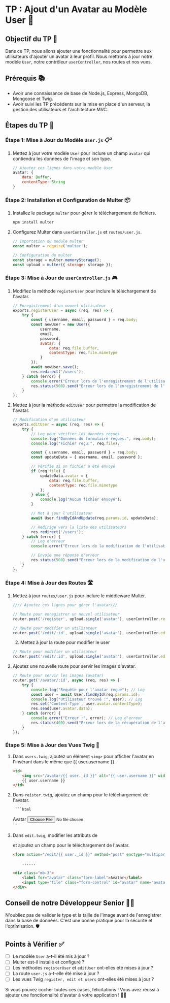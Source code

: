 # TP : Ajout d'un Avatar au Modèle User 📸

## Objectif du TP 🎯

Dans ce TP, nous allons ajouter une fonctionnalité pour permettre aux utilisateurs d'ajouter un avatar à leur profil. Nous mettrons à jour notre modèle `User`, notre contrôleur `userController`, nos routes et nos vues.

## Prérequis 📚

- Avoir une connaissance de base de Node.js, Express, MongoDB, Mongoose et Twig.
- Avoir suivi les TP précédents sur la mise en place d'un serveur, la gestion des utilisateurs et l'architecture MVC.

## Étapes du TP 📝

### Étape 1: Mise à Jour du Modèle `User.js` 📋²

1. Mettez à jour votre modèle `User` pour inclure un champ `avatar` qui contiendra les données de l'image et son type.

    ```javascript
    // Ajoutez ces lignes dans votre modèle User
    avatar: {
        data: Buffer,
        contentType: String
    }
    ```

### Étape 2: Installation et Configuration de Multer 📦

1. Installez le package `multer` pour gérer le téléchargement de fichiers.

    ```bash
    npm install multer
    ```

2. Configurez Multer dans `userController.js` et `routes/user.js`.

    ```javascript
    // Importation du module multer
    const multer = require('multer');

    // Configuration de multer
    const storage = multer.memoryStorage();
    const upload = multer({ storage: storage });
    ```

### Étape 3: Mise à Jour de `userController.js` 🎮

1. Modifiez la méthode `registerUser` pour inclure le téléchargement de l'avatar.

    ```javascript
    // Enregistrement d'un nouvel utilisateur
    exports.registerUser = async (req, res) => {
        try {
            const { username, email, password } = req.body;
            const newUser = new User({
                username,
                email,
                password,
                avatar: {
                    data: req.file.buffer,
                    contentType: req.file.mimetype
                }
            });
            await newUser.save();
            res.redirect('/users');
        } catch (error) {
            console.error("Erreur lors de l'enregistrement de l'utilisateur :", error);
            res.status(500).send("Erreur lors de l'enregistrement de l'utilisateur.");
        }
    };

    ```

2. Mettez à jour la méthode `editUser` pour permettre la modification de l'avatar.

    ```javascript
    // Modification d'un utilisateur
    exports.editUser = async (req, res) => {
        try {
            // Log pour vérifier les données reçues
            console.log("Données du formulaire reçues:", req.body);
            console.log("Fichier reçu:", req.file);

            const { username, email, password } = req.body;
            const updateData = { username, email, password };

            // Vérifie si un fichier a été envoyé
            if (req.file) {
                updateData.avatar = {
                    data: req.file.buffer,
                    contentType: req.file.mimetype
                };
            } else {
                console.log("Aucun fichier envoyé");
            }

            // Met à jour l'utilisateur
            await User.findByIdAndUpdate(req.params.id, updateData);

            // Redirige vers la liste des utilisateurs
            res.redirect('/users');
        } catch (error) {
            // Log d'erreur
            console.error("Erreur lors de la modification de l'utilisateur :", error);

            // Envoie une réponse d'erreur
            res.status(500).send("Erreur lors de la modification de l'utilisateur.");
        }
    };

    ```

### Étape 4: Mise à Jour des Routes 🛣️

1. Mettez à jour `routes/user.js` pour inclure le middleware Multer.

    ```javascript
    //// Ajoutez ces lignes pour gérer l'avatar///

    // Route pour enregistrer un nouvel utilisateur
    router.post('/register', upload.single('avatar'), userController.registerUser);

    // Route pour modifier un utilisateur
    router.post('/edit/:id', upload.single('avatar'), userController.editUser);

    ```

    2. Mettez à jour la route pour modifier le user

    ```javascript
    // Route pour modifier un utilisateur
    router.post('/edit/:id', upload.single('avatar'), userController.editUser);

    ```


3. Ajoutez une nouvelle route pour servir les images d'avatar.

    ```javascript
    // Route pour servir les images (avatar)
    router.get('/avatar/:id', async (req, res) => {
        try {
            console.log("Requête pour l'avatar reçue"); // Log
            const user = await User.findById(req.params.id);
            console.log("Utilisateur trouvé :", user); // Log
            res.set('Content-Type', user.avatar.contentType);
            res.send(user.avatar.data);
        } catch (error) {
            console.error("Erreur :", error); // Log d'erreur
            res.status(400).send("Erreur lors de la récupération de l'avatar");
        }
    });
    ```

### Étape 5: Mise à Jour des Vues Twig 🎨

1. Dans `users.twig`, ajoutez un élément `<img>` pour afficher l'avatar en l'insérant dans le même <td> que {{ user.username }}.

    ```html
    <td>
        <img src="/avatar/{{ user._id }}" alt="{{ user.username }}" width="50">
        {{ user.username }}
    </td>
    ```

2. Dans `reister.twig`, ajoutez un champ pour le téléchargement de l'avatar.
        
        ```html
    <div class="mb-3">
        <label for="avatar" class="form-label">Avatar</label>
        <input type="file" class="form-control" id="avatar" name="avatar">
    </div>
    ```

3. Dans `edit.twig`, modifier les attributs de <form> et ajoutez un champ pour le téléchargement de l'avatar.

    ```html
    <form action="/edit/{{ user._id }}" method="post" enctype="multipart/form-data">

        ......

    <div class="mb-3">
        <label for="avatar" class="form-label">Avatar</label>
        <input type="file" class="form-control" id="avatar" name="avatar">
    </div>
    ```

## Conseil de notre Développeur Senior 👨‍💻

N'oubliez pas de valider le type et la taille de l'image avant de l'enregistrer dans la base de données. C'est une bonne pratique pour la sécurité et l'optimisation. 🛡️

## Points à Vérifier ✅

- [ ] Le modèle `User` a-t-il été mis à jour ?
- [ ] Multer est-il installé et configuré ?
- [ ] Les méthodes `registerUser` et `editUser` ont-elles été mises à jour ?
- [ ] La route `user.js` a-t-elle été mise à jour ?
- [ ] Les vues Twig `register, edit et users` ont-elles été mises à jour ?

Si vous pouvez cocher toutes ces cases, félicitations ! Vous avez réussi à ajouter une fonctionnalité d'avatar à votre application ! 🎉🚀